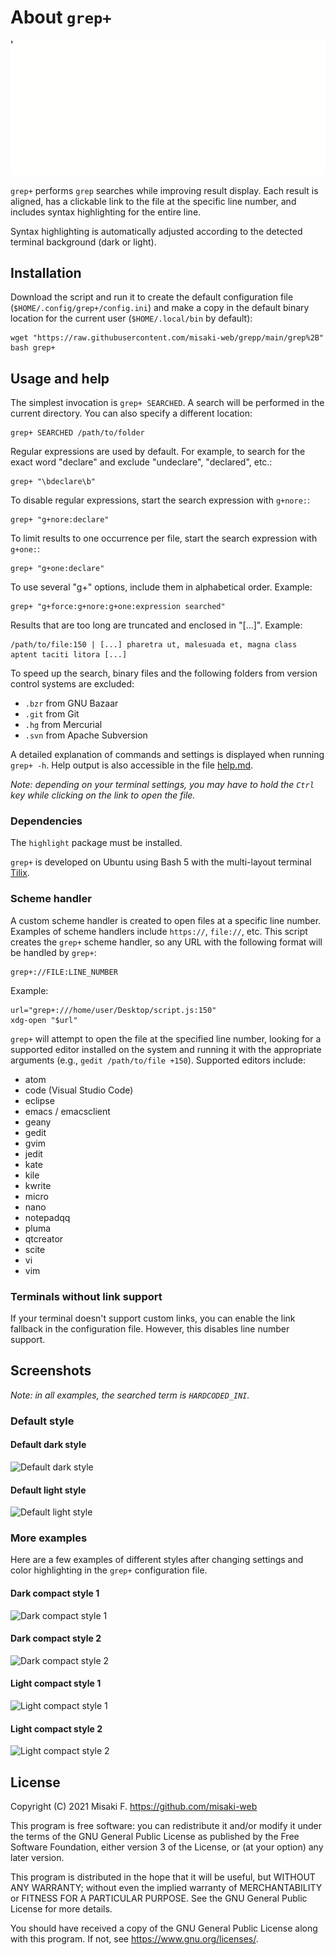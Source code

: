 # About `grep+`

![Demo of grep+](https://raw.githubusercontent.com/misaki-web/grepp/main/assets/demo.gif)

`grep+` performs `grep` searches while improving result display. Each result is aligned, has a clickable link to the file at the specific line number, and includes syntax highlighting for the entire line.

Syntax highlighting is automatically adjusted according to the detected terminal background (dark or light).

## Installation

Download the script and run it to create the default configuration file (`$HOME/.config/grep+/config.ini`) and make a copy in the default binary location for the current user (`$HOME/.local/bin` by default):

	wget "https://raw.githubusercontent.com/misaki-web/grepp/main/grep%2B"
	bash grep+

## Usage and help

The simplest invocation is `grep+ SEARCHED`. A search will be performed in the current directory. You can also specify a different location:

	grep+ SEARCHED /path/to/folder

Regular expressions are used by default. For example, to search for the exact word "declare" and exclude "undeclare", "declared", etc.:

	grep+ "\bdeclare\b"

To disable regular expressions, start the search expression with `g+nore:`:

	grep+ "g+nore:declare"

To limit results to one occurrence per file, start the search expression with `g+one:`:

	grep+ "g+one:declare"

To use several "g+" options, include them in alphabetical order. Example:

	grep+ "g+force:g+nore:g+one:expression searched"

Results that are too long are truncated and enclosed in "[...]". Example:

	/path/to/file:150 | [...] pharetra ut, malesuada et, magna class aptent taciti litora [...]

To speed up the search, binary files and the following folders from version control systems are excluded:

- `.bzr` from GNU Bazaar
- `.git` from Git
- `.hg` from Mercurial
- `.svn` from Apache Subversion

A detailed explanation of commands and settings is displayed when running `grep+ -h`. Help output is also accessible in the file [help.md](https://github.com/misaki-web/grepp/blob/main/help.md).

*Note: depending on your terminal settings, you may have to hold the `Ctrl` key while clicking on the link to open the file.*

### Dependencies

The `highlight` package must be installed.

`grep+` is developed on Ubuntu using Bash 5 with the multi-layout terminal [Tilix](https://github.com/gnunn1/tilix).

### Scheme handler

A custom scheme handler is created to open files at a specific line number. Examples of scheme handlers include `https://`, `file://`, etc. This script creates the `grep+` scheme handler, so any URL with the following format will be handled by `grep+`:

	grep+://FILE:LINE_NUMBER

Example:

	url="grep+:///home/user/Desktop/script.js:150"
	xdg-open "$url"

`grep+` will attempt to open the file at the specified line number, looking for a supported editor installed on the system and running it with the appropriate arguments (e.g., `gedit /path/to/file +150`). Supported editors include:

- atom
- code (Visual Studio Code)
- eclipse
- emacs / emacsclient
- geany
- gedit
- gvim
- jedit
- kate
- kile
- kwrite
- micro
- nano
- notepadqq
- pluma
- qtcreator
- scite
- vi
- vim

### Terminals without link support

If your terminal doesn't support custom links, you can enable the link fallback in the configuration file. However, this disables line number support.

## Screenshots

*Note: in all examples, the searched term is `HARDCODED_INI`.*

### Default style

#### Default dark style

![Default dark style](https://raw.githubusercontent.com/misaki-web/grepp/main/assets/default-dark.png)

#### Default light style

![Default light style](https://raw.githubusercontent.com/misaki-web/grepp/main/assets/default-light.png)

### More examples

Here are a few examples of different styles after changing settings and color highlighting in the `grep+` configuration file.

#### Dark compact style 1

![Dark compact style 1](https://raw.githubusercontent.com/misaki-web/grepp/main/assets/dark-compact-1.png)

#### Dark compact style 2

![Dark compact style 2](https://raw.githubusercontent.com/misaki-web/grepp/main/assets/dark-compact-2.png)

#### Light compact style 1

![Light compact style 1](https://raw.githubusercontent.com/misaki-web/grepp/main/assets/light-compact-1.png)

#### Light compact style 2

![Light compact style 2](https://raw.githubusercontent.com/misaki-web/grepp/main/assets/light-compact-2.png)

## License

Copyright (C) 2021  Misaki F. <https://github.com/misaki-web>

This program is free software: you can redistribute it and/or modify
it under the terms of the GNU General Public License as published by
the Free Software Foundation, either version 3 of the License, or
(at your option) any later version.

This program is distributed in the hope that it will be useful,
but WITHOUT ANY WARRANTY; without even the implied warranty of
MERCHANTABILITY or FITNESS FOR A PARTICULAR PURPOSE.  See the
GNU General Public License for more details.

You should have received a copy of the GNU General Public License
along with this program.  If not, see <https://www.gnu.org/licenses/>.
